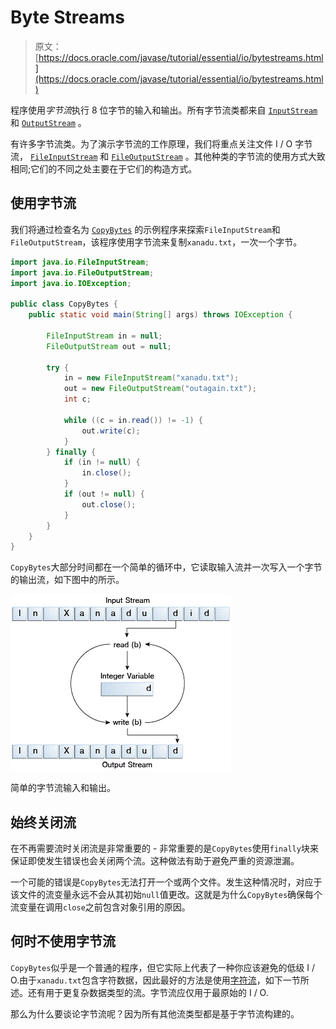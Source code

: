 # Byte Streams

> 原文： [https://docs.oracle.com/javase/tutorial/essential/io/bytestreams.html](https://docs.oracle.com/javase/tutorial/essential/io/bytestreams.html)

程序使用*字节流*执行 8 位字节的输入和输出。所有字节流类都来自 [`InputStream`](https://docs.oracle.com/javase/8/docs/api/java/io/InputStream.html) 和 [`OutputStream`](https://docs.oracle.com/javase/8/docs/api/java/io/OutputStream.html) 。

有许多字节流类。为了演示字节流的工作原理，我们将重点关注文件 I / O 字节流， [`FileInputStream`](https://docs.oracle.com/javase/8/docs/api/java/io/FileInputStream.html) 和 [`FileOutputStream`](https://docs.oracle.com/javase/8/docs/api/java/io/FileOutputStream.html) 。其他种类的字节流的使用方式大致相同;它们的不同之处主要在于它们的构造方式。

## 使用字节流

我们将通过检查名为 [`CopyBytes`](examples/CopyBytes.java) 的示例程序来探索`FileInputStream`和`FileOutputStream`，该程序使用字节流来复制`xanadu.txt`，一次一个字节。

```java
import java.io.FileInputStream;
import java.io.FileOutputStream;
import java.io.IOException;

public class CopyBytes {
    public static void main(String[] args) throws IOException {

        FileInputStream in = null;
        FileOutputStream out = null;

        try {
            in = new FileInputStream("xanadu.txt");
            out = new FileOutputStream("outagain.txt");
            int c;

            while ((c = in.read()) != -1) {
                out.write(c);
            }
        } finally {
            if (in != null) {
                in.close();
            }
            if (out != null) {
                out.close();
            }
        }
    }
}

```

`CopyBytes`大部分时间都在一个简单的循环中，它读取输入流并一次写入一个字节的输出流，如下图中的所示。

![Simple byte stream input and output.](img/7b52a3f445695cdc1989375ba639d9b2.jpg)

简单的字节流输入和输出。



## 始终关闭流

在不再需要流时关闭流是非常重要的 - 非常重要的是`CopyBytes`使用`finally`块来保证即使发生错误也会关闭两个流。这种做法有助于避免严重的资源泄漏。

一个可能的错误是`CopyBytes`无法打开一个或两个文件。发生这种情况时，对应于该文件的流变量永远不会从其初始`null`值更改。这就是为什么`CopyBytes`确保每个流变量在调用`close`之前包含对象引用的原因。

## 何时不使用字节流

`CopyBytes`似乎是一个普通的程序，但它实际上代表了一种你应该避免的低级 I / O.由于`xanadu.txt`包含字符数据，因此最好的方法是使用[字符流](charstreams.html)，如下一节所述。还有用于更复杂数据类型的流。字节流应仅用于最原始的 I / O.

那么为什么要谈论字节流呢？因为所有其他流类型都是基于字节流构建的。